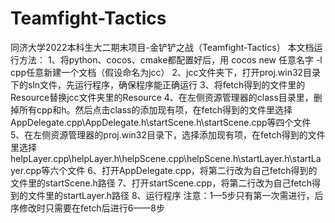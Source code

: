 # Teamfight-Tactics
同济大学2022本科生大二期末项目-金铲铲之战（Teamfight-Tactics）
本文档运行方法：
1、将python、cocos、cmake都配置好后，用 cocos new 任意名字 -l cpp任意新建一个文档（假设命名为jcc）
2、jcc文件夹下，打开proj.win32目录下的sln文件，先运行程序，确保程序能正确运行
3、将fetch得到的文件里的Resource替换jcc文件夹里的Resource
4、在左侧资源管理器的class目录里，删掉所有cpp和h。然后点击class的添加现有项，在fetch得到的文件里选择AppDelegate.cpp\AppDelegate.h\startScene.h\startScene.cpp等四个文件
5、在左侧资源管理器的proj.win32目录下，选择添加现有项，在fetch得到的文件里选择helpLayer.cpp\helpLayer.h\helpScene.cpp\helpScene.h\startLayer.h\startLayer.cpp等六个文件
6、打开AppDelegate.cpp，将第二行改为自己fetch得到的文件里的startScene.h路径
7、打开startScene.cpp，将第二行改为自己fetch得到的文件里的startLayer.h路径
8、运行程序
注意：1—5步只有第一次需进行，后序修改时只需要在fetch后进行6——8步